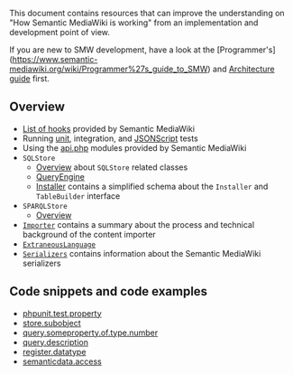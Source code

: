 This document contains resources that can improve the understanding on "How Semantic MediaWiki
is working" from an implementation and development point of view.

If you are new to SMW development, have a look at the [Programmer's]
(https://www.semantic-mediawiki.org/wiki/Programmer%27s_guide_to_SMW) and [Architecture guide](https://www.semantic-mediawiki.org/wiki/Architecture_guide) first.

## Overview

- [List of hooks](hooks.md) provided by Semantic MediaWiki
- Running [unit](https://github.com/SemanticMediaWiki/SemanticMediaWiki/blob/master/tests/phpunit/README.md), integration, and [JSONScript](https://github.com/SemanticMediaWiki/SemanticMediaWiki/tree/master/tests/phpunit/Integration/JSONScript) tests
- Using the [api.php](api.md) modules provided by Semantic MediaWiki
- `SQLStore`
  - [Overview](https://github.com/SemanticMediaWiki/SemanticMediaWiki/blob/master/src/SQLStore/README.md) about `SQLStore` related classes
  - [QueryEngine](https://github.com/SemanticMediaWiki/SemanticMediaWiki/blob/master/src/SQLStore/QueryEngine/README.md)
  - [Installer](https://github.com/SemanticMediaWiki/SemanticMediaWiki/blob/master/docs/technical/doc.installer.md) contains a simplified schema about the `Installer` and `TableBuilder` interface
- `SPARQLStore`
  - [Overview](https://github.com/SemanticMediaWiki/SemanticMediaWiki/blob/master/src/SPARQLStore/README.md)
- [`Importer`](https://github.com/SemanticMediaWiki/SemanticMediaWiki/blob/master/src/Importer/README.md) contains a summary about the process and technical background of the content importer
- [`ExtraneousLanguage`](https://github.com/SemanticMediaWiki/SemanticMediaWiki/blob/master/src/ExtraneousLanguage/README.md)
- [`Serializers`](https://github.com/SemanticMediaWiki/SemanticMediaWiki/blob/master/docs/technical/doc.serializers.md) contains information about the Semantic MediaWiki serializers

## Code snippets and code examples

- [phpunit.test.property](code-snippets/phpunit.test.property.md)
- [store.subobject](code-snippets/store.subobject.md)
- [query.someproperty.of.type.number](code-snippets/query.someproperty.of.type.number.md)
- [query.description](code-snippets/query.description.md)
- [register.datatype](code-snippets/extension.register.datatype.md)
- [semanticdata.access](code-snippets/semanticdata.access.md)
